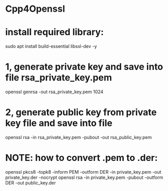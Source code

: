 # Cpp4Openssl


# install required library:
sudo apt install build-essential libssl-dev -y

# 1, generate private key and save into file rsa_private_key.pem
openssl genrsa -out rsa_private_key.pem 1024

# 2, generate public key from private key file and save into file
openssl rsa -in rsa_private_key.pem -pubout -out rsa_public_key.pem

# NOTE: how to convert .pem to .der:
openssl pkcs8 -topk8 -inform PEM -outform DER -in private_key.pem -out private_key.der -nocrypt
openssl rsa -in private_key.pem -pubout -outform DER -out public_key.der

